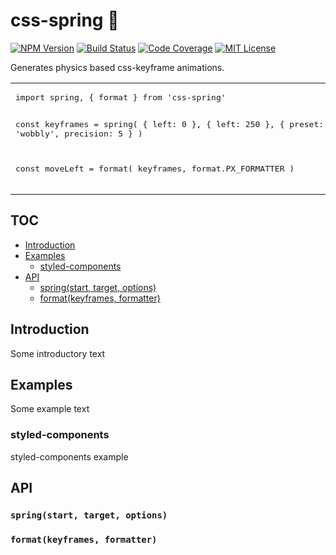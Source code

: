 # css-spring 🚀

[![NPM Version](https://img.shields.io/npm/v/css-spring.svg?style=flat&label=NPM%20Version)](http://npm.im/css-spring)
[![Build Status](https://img.shields.io/travis/codepunkt/css-spring.svg?style=flat&label=Build%20Status)](https://travis-ci.org/codepunkt/css-spring)
[![Code Coverage](https://img.shields.io/coveralls/codepunkt/css-spring.svg?style=flat&label=Code%20Coverage)](https://coveralls.io/github/codepunkt/css-spring?branch=master)
[![MIT License](https://img.shields.io/npm/l/css-spring.svg?style=flat&label=License)](http://opensource.org/licenses/MIT)

Generates physics based css-keyframe animations.

<table>
<tr>
<td>
   <pre lang="javascript">
import spring, { format } from 'css-spring'

const keyframes = spring(
  { left: 0 },
  { left: 250 },
  { preset: 'wobbly', precision: 5 }
)

const moveLeft = format(
  keyframes,
  format.PX_FORMATTER
)
   </pre>
</td>
<td>
  <img src="https://raw.githubusercontent.com/codepunkt/css-spring/master/example.gif" alt="css-spring example"/>
</td>
</tr>
</table>

## TOC

  - [Introduction](#introduction)
  - [Examples](#examples)
    - [styled-components](#styled-components)
  - [API](#api)
    - [spring(start, target, options)](#springstart-target-options)
    - [format(keyframes, formatter)](#formatkeyframes-formatter)

## Introduction

Some introductory text

## Examples

Some example text

### styled-components

styled-components example

## API
### `spring(start, target, options)`
### `format(keyframes, formatter)`
